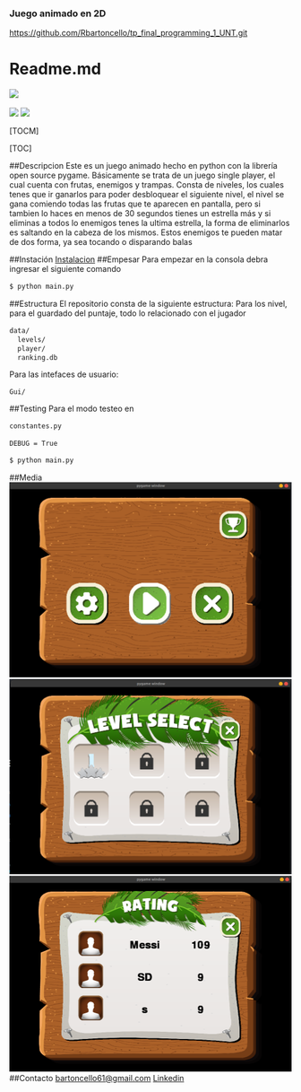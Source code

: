 
### Juego animado  en 2D

https://github.com/Rbartoncello/tp_final_programming_1_UNT.git

# Readme.md

![](https://www.pygame.org/ftp/pygame-head-party.png)

![](https://github.com/Rbartoncello/tp_final_programming_1_UNT/fork) ![](https://img.shields.io/github/forks/pandao/editor.md.svg)


[TOCM]

[TOC]

##Descripcion
Este es un juego animado hecho en python con la librería open source pygame.
Básicamente se trata de un juego single player, el cual cuenta con frutas, enemigos y  trampas. Consta de  niveles, los cuales tenes que ir ganarlos para poder desbloquear el siguiente nivel, el nivel se gana comiendo todas las frutas que te aparecen en pantalla, pero si tambien lo haces en menos de 30 segundos tienes un estrella más y si eliminas a todos lo enemigos tenes la ultima estrella, la forma de eliminarlos es saltando en la cabeza de los mismos. Estos enemigos te pueden matar de dos forma, ya sea tocando o disparando balas 

##Instación
[Instalacion](https://youtu.be/gRpY-ty3alU "Instalacion")
##Empesar
Para empezar en la consola debra ingresar el siguiente comando
```sh
$ python main.py
```
##Estructura
El repositorio consta de la siguiente estructura: 
Para los nivel, para el guardado del puntaje, todo lo relacionado con el jugador 
```
data/
  levels/
  player/
  ranking.db
```
Para las intefaces de usuario:
```
Gui/
```
##Testing
Para el modo testeo en 
```
constantes.py
```
`DEBUG = True`
```sh
$ python main.py
```

##Media
![](https://raw.githubusercontent.com/Rbartoncello/tp_final_programming_1_UNT/main/screenshots/Screenshot%20from%202022-12-11%2017-25-38.png)
![](https://raw.githubusercontent.com/Rbartoncello/tp_final_programming_1_UNT/main/screenshots/Screenshot%20from%202022-12-11%2017-25-52.png)
![](https://raw.githubusercontent.com/Rbartoncello/tp_final_programming_1_UNT/main/screenshots/Screenshot%20from%202022-12-11%2017-26-13.png)
##Contacto
bartoncello61@gmail.com
[Linkedin](https://www.linkedin.com/in/ricardo-jose-bartoncello-a758201b8/ "Linkedin")



